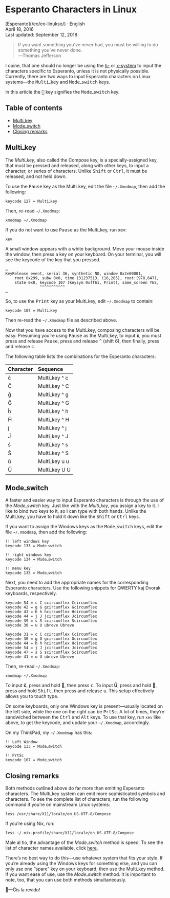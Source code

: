 Esperanto Characters in Linux
=============================

<div class="center">[Esperanto](/eo/eo-linukso/) · English</div>
<div class="center">April 18, 2016</div>
<div class="center">Last updated: September 12, 2018</div>

>If you want something you’ve never had, you must be willing to do something you’ve never
>done.<br>
>―Thomas Jefferson

I opine, that one should no longer be using the
[h-](https://en.wikipedia.org/wiki/Esperanto_orthography#H-system) or
[x-system](https://en.wikipedia.org/wiki/Esperanto_orthography#X-system) to input the characters
specific to Esperanto, unless it is not physically possible. Currently, there are two ways to input
Esperanto characters on Linux systems—the <kbd>Multi‎ߺ‎key</kbd> and <kbd>Mode‎ߺ‎switch</kbd> keys.

In this article the <kbd>🐧</kbd> key signifies the <kbd>Mode‎ߺ‎switch</kbd> key.


<a name="toc"></a>Table of contents
-----------------------------------

- [Multi‎ߺ‎key](#multikey)
- [Mode‎ߺ‎switch](#modeswitch)
- [Closing remarks](#closing)


<a name="multikey"></a>Multi‎ߺ‎key
--------------------------------

The *Multi‎ߺ‎key*, also called the Compose key, is a specially-assigned key, that must be pressed and
released, along with other keys, to input a character, or series of characters. Unlike
<kbd>Shift</kbd> or <kbd>Ctrl</kbd>, it must be released, and not held down.

To use the <kbd>Pause</kbd> key as the Multi‎ߺ‎key, edit the file `~/.Xmodmap`, then add the
following:

    keycode 127 = Multi‎ߺ‎key

Then, re-read `~/.Xmodmap`:

    xmodmap ~/.Xmodmap

If you do not want to use <kbd>Pause</kbd> as the Multi‎ߺ‎key, run xev:

    xev

A small window appears with a white background. Move your mouse inside the window, then press a key
on your keyboard. On your terminal, you will see the keycode of the key that you pressed.

```
…
KeyRelease event, serial 36, synthetic NO, window 0x2e00001,
    root 0x299, subw 0x0, time 131237513, (16,285), root:(978,647),
    state 0x0, keycode 107 (keysym 0xff61, Print), same_screen YES,
               ^^^^^^^^^^^
…
```

So, to use the <kbd>Print</kbd> key as your Multi‎ߺ‎key, edit
`~/.Xmodmap` to contain:

```
keycode 107 = Multi‎ߺ‎key
```

Then re-read the `~/.Xmodmap` file as described above.

Now that you have access to the Multi‎ߺ‎key, composing characters will be easy. Presuming you’re using
<kbd>Pause</kbd> as the Multi‎ߺ‎key, to input **ĉ**, you must press and release <kbd>Pause</kbd>,
press and release <kbd>&#94;</kbd> (shift 6), then finally, press and release <kbd>c</kbd>.

The following table lists the combinations for the Esperanto characters:

| Character | Sequence       |
| :-------- | :------------- |
| ĉ         | Multi‎ߺ‎key ^ c  |
| Ĉ         | Multi‎ߺ‎key ^ C  |
| ĝ         | Multi‎ߺ‎key ^ g  |
| Ĝ         | Multi‎ߺ‎key ^ G  |
| ĥ         | Multi‎ߺ‎key ^ h  |
| Ĥ         | Multi‎ߺ‎key ^ H  |
| ĵ         | Multi‎ߺ‎key ^ j  |
| Ĵ         | Multi‎ߺ‎key ^ J  |
| ŝ         | Multi‎ߺ‎key ^ s  |
| Ŝ         | Multi‎ߺ‎key ^ S  |
| ŭ         | Multi‎ߺ‎key u u  |
| Ŭ         | Multi‎ߺ‎key U U  |


<a name="modeswitch"></a>Mode‎ߺ‎switch
------------------------------------

A faster and easier way to input Esperanto characters is through the use of the *Mode‎ߺ‎switch*
key. Just like with the *Multi‎ߺ‎key*, you assign a key to it. I like to bind two keys to it, so I can
type with both hands. Unlike the Multi‎ߺ‎key, you have to hold it down like the <kbd>Shift</kbd> or
<kbd>Ctrl</kbd> keys.

If you want to assign the Windows keys as the <kbd>Mode‎ߺ‎switch</kbd> keys, edit the file `~/.Xmodmap`, then add the following:

```
!! left windows key
keycode 133 = Mode‎ߺ‎switch

!! right windows key
keycode 134 = Mode‎ߺ‎switch

!! menu key
keycode 135 = Mode‎ߺ‎switch
```

Next, you need to add the appropriate names for the corresponding Esperanto characters. Use the
following snippets for QWERTY kaj Dvorak keyboards, respectively.

```
keycode 54 = c C ccircumflex Ccircumflex
keycode 42 = g G gcircumflex Gcircumflex
keycode 43 = h h hcircumflex Hcircumflex
keycode 44 = j J jcircumflex Jcircumflex
keycode 39 = s S scircumflex Scircumflex
keycode 30 = u U ubreve Ubreve
```

```
keycode 31 = c C ccircumflex Ccircumflex
keycode 30 = g G gcircumflex Gcircumflex
keycode 44 = h h hcircumflex Hcircumflex
keycode 54 = j J jcircumflex Jcircumflex
keycode 47 = s S scircumflex Scircumflex
keycode 41 = u U ubreve Ubreve
```

Then, re-read `~/.Xmodmap`:

    xmodmap ~/.Xmodmap

To input **ĉ**, press and hold 🐧, then press <kbd>c</kbd>. To input **Ŭ**, press and hold 🐧, press
and hold <kbd>Shift</kbd>, then press and release <kbd>u</kbd>. This setup effectively allows you to
touch type.

On some keyboards, only one Windows key is present—usually located on the left side, while the one
on the right can be <kbd>PrtSc</kbd>. A lot of times, they’re sandwiched between the <kbd>Ctrl</kbd>
and <kbd>Alt</kbd> keys. To use that key, run `xev` like above, to get the keycode, and update your
`~/.Xmodmap`, accordingly.

On my ThinkPad, my `~/.Xmodmap` has this:

```
!! Left Window
keycode 133 = Mode‎ߺ‎switch

!! PrtSc
keycode 107 = Mode‎ߺ‎switch
```


<a name="closing"></a>Closing remarks
-------------------------------------

Both methods outlined above do far more than emitting Esperanto characters. The Multi‎ߺ‎key system can
emit more sophisticated symbols and characters. To see the complete list of characters, run the
following command if you’re on mainstream Linux systems:

    less /usr/share/X11/locale/en_US.UTF-8/Compose

If you’re using Nix, run:

    less ~/.nix-profile/share/X11/locale/en_US.UTF-8/Compose

Male al tio, the advantage of the *Mode‎ߺ‎switch* method is speed. To see the list of character names
available, click [here](http://wiki.linuxquestions.org/wiki/List_of_Keysyms_Recognised_by_Xmodmap).

There’s no best way to do this—use whatever system that fits your style. If you’re already using the
Windows keys for something else, and you can only use one “spare” key on your keyboard, then use the
Multi‎ߺ‎key method. If you want ease of use, use the *Mode‎ߺ‎switch* method. It is important to note, too,
that you can use both methods simultaneously.

🐧—Ĝis la revido!
